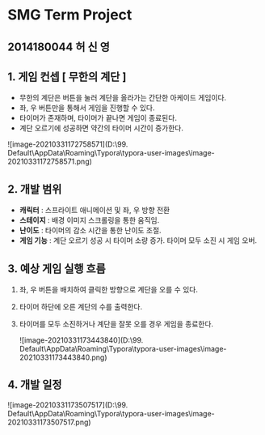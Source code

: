 # SMG Term Project

## 2014180044 허 신 영



## 1. 게임 컨셉 [ 무한의 계단 ]

- 무한의 계단은 버튼을 눌러 계단을 올라가는 간단한 아케이드 게임이다.
- 좌, 우 버튼만을 통해서 게임을 진행할 수 있다.
- 타이머가 존재하며, 타이머가 끝나면 게임이 종료된다.
- 계단 오르기에 성공하면 약간의 타이머 시간이 증가한다.

![image-20210331172758571](D:\99. Default\AppData\Roaming\Typora\typora-user-images\image-20210331172758571.png)



## 2. 개발 범위

- **캐릭터**	: 스프라이트 애니메이션 및 좌, 우 방향 전환
- **스테이지** : 배경 이미지 스크롤링을 통한 움직임.
- **난이도** : 타이머의 감소 시간을 통한 난이도 조절.
-  **게임 기능** : 계단 오르기 성공 시 타이머 소량 증가. 타이머 모두 소진 시 게임 오버.



## 3. 예상 게임 실행 흐름

1. 좌, 우 버튼을 배치하여 클릭한 방향으로 계단을 오를 수 있다.

2. 타이머 하단에 오른 계단의 수를 출력한다.

3. 타이머를 모두 소진하거나 계단을 잘못 오를 경우 게임을 종료한다.

   ![image-20210331173443840](D:\99. Default\AppData\Roaming\Typora\typora-user-images\image-20210331173443840.png)



## 4. 개발 일정

![image-20210331173507517](D:\99. Default\AppData\Roaming\Typora\typora-user-images\image-20210331173507517.png)